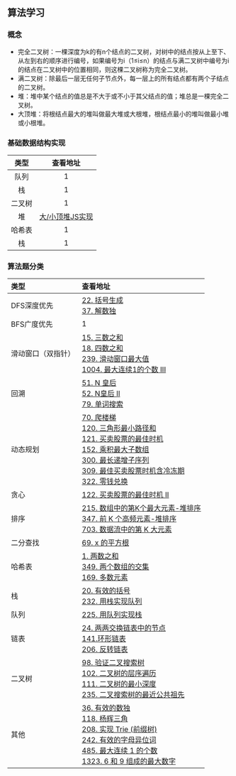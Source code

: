 ## 算法学习

### 概念

- 完全二叉树：一棵深度为k的有n个结点的二叉树，对树中的结点按从上至下、从左到右的顺序进行编号，如果编号为i（1≤i≤n）的结点与满二叉树中编号为i的结点在二叉树中的位置相同，则这棵二叉树称为完全二叉树。
- 满二叉树：除最后一层无任何子节点外，每一层上的所有结点都有两个子结点的二叉树。
- 堆：堆中某个结点的值总是不大于或不小于其父结点的值；堆总是一棵完全二叉树。
- 大顶堆：将根结点最大的堆叫做最大堆或大根堆，根结点最小的堆叫做最小堆或小根堆。


### 基础数据结构实现

|  类型   | 查看地址  |
|  :----:  | :----:  |
| 队列  | 1 |
| 栈  | 1 |
| 二叉树  | 1 |
| 堆  | [大/小顶堆JS实现](./239.%20滑动窗口最大值)|
| 哈希表  | 1 |
| 栈  | 1 |


### 算法题分类

|  类型    | 查看地址  |
|  :----  | :----  |
| DFS深度优先 | [22. 括号生成](./22.%20括号生成) <br> [37. 解数独](./37.%20解数独)|
| BFS广度优先  | 1 |
| 滑动窗口（双指针）  | [15. 三数之和](./15.%20三数之和) <br> [18. 四数之和](./18.%20四数之和) <br> [239. 滑动窗口最大值](./239.%20滑动窗口最大值) <br> [1004. 最大连续1的个数 III](./1004.%20最大连续1的个数%20III) |
| 回溯  | [51. N 皇后](./51.%20N%20皇后) <br> [52. N皇后 II](./52.%20N皇后%20II) <br> [79. 单词搜索](./79.%20单词搜索)|
| 动态规划  | [70. 爬楼梯](./70.%20爬楼梯) <br> [120. 三角形最小路径和](./120.%20三角形最小路径和) <br> [121. 买卖股票的最佳时机](./121.%20买卖股票的最佳时机) <br> [152. 乘积最大子数组](./152.%20乘积最大子数组) <br> [300. 最长递增子序列](./300.%20最长递增子序列) <br> [309. 最佳买卖股票时机含冷冻期](./309.%20最佳买卖股票时机含冷冻期) <br> [322. 零钱兑换](./322.%20零钱兑换)|
| 贪心  | [122. 买卖股票的最佳时机 II](./122.%20买卖股票的最佳时机%20II) |
| 排序  | [215. 数组中的第K个最大元素-堆排序](./215.%20数组中的第K个最大元素) <br> [347. 前 K 个高频元素-堆排序](./347.%20前%20K%20个高频元素) <br> [703. 数据流中的第 K 大元素](./703%20数据流中的第%20K%20大元素)|
| 二分查找  | [69. x 的平方根](./69.%20x%20的平方根) |
| 哈希表 | [1. 两数之和](./1.%20两数之和) <br>  [349. 两个数组的交集](./349.%20两个数组的交集) <br> [169. 多数元素](./169.%20多数元素) |
| 栈 | [20. 有效的括号](./20.%20有效的括号) <br> [232. 用栈实现队列](./232.%20用栈实现队列) |
| 队列 | [225. 用队列实现栈](./225.%20用队列实现栈) | 
| 链表 | [24. 两两交换链表中的节点](./24.%20两两交换链表中的节点) <br> [141.环形链表](./141.%20环形链表) <br> [206. 反转链表](./206.%20反转链表)|
| 二叉树 | [98. 验证二叉搜索树](./98.%20验证二叉搜索树) <br> [102. 二叉树的层序遍历](./102.%20二叉树的层序遍历)  <br> [111. 二叉树的最小深度](./111.%20二叉树的最小深度) <br> [235. 二叉搜索树的最近公共祖先](./235.%20二叉搜索树的最近公共祖先)|
| 其他 | [36. 有效的数独](./36.%20有效的数独) <br> [118. 杨辉三角](./118.%20杨辉三角) <br> [208. 实现 Trie (前缀树)](./208.%20实现%20Trie%20(前缀树)) <br> [242. 有效的字母异位词](./242.%20有效的字母异位词) <br> [485. 最大连续 1 的个数](./485.%20最大连续%201%20的个数) <br> [1323. 6 和 9 组成的最大数字](./1323.%206%20和%209%20组成的最大数字)|
